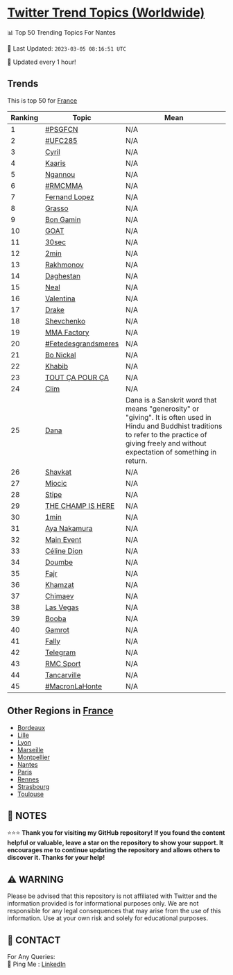 [Twitter Trend Topics (Worldwide)](https://github.com/ErcinDedeoglu/Twitter-Trend-Topics)
==========


📊 Top 50 Trending Topics For Nantes

📆 Last Updated: `2023-03-05 08:16:51 UTC`

🔧 Updated every 1 hour!


## Trends

This is top 50 for [France](</France>)

| Ranking | Topic | Mean |
| ------- | ------------ | ------------ |
| 1 | [#PSGFCN](http://twitter.com/search?q=%23PSGFCN) | N/A |
| 2 | [#UFC285](http://twitter.com/search?q=%23UFC285) | N/A |
| 3 | [Cyril](http://twitter.com/search?q=Cyril) | N/A |
| 4 | [Kaaris](http://twitter.com/search?q=Kaaris) | N/A |
| 5 | [Ngannou](http://twitter.com/search?q=Ngannou) | N/A |
| 6 | [#RMCMMA](http://twitter.com/search?q=%23RMCMMA) | N/A |
| 7 | [Fernand Lopez](http://twitter.com/search?q=Fernand+Lopez) | N/A |
| 8 | [Grasso](http://twitter.com/search?q=Grasso) | N/A |
| 9 | [Bon Gamin](http://twitter.com/search?q=Bon+Gamin) | N/A |
| 10 | [GOAT](http://twitter.com/search?q=GOAT) | N/A |
| 11 | [30sec](http://twitter.com/search?q=30sec) | N/A |
| 12 | [2min](http://twitter.com/search?q=2min) | N/A |
| 13 | [Rakhmonov](http://twitter.com/search?q=Rakhmonov) | N/A |
| 14 | [Daghestan](http://twitter.com/search?q=Daghestan) | N/A |
| 15 | [Neal](http://twitter.com/search?q=Neal) | N/A |
| 16 | [Valentina](http://twitter.com/search?q=Valentina) | N/A |
| 17 | [Drake](http://twitter.com/search?q=Drake) | N/A |
| 18 | [Shevchenko](http://twitter.com/search?q=Shevchenko) | N/A |
| 19 | [MMA Factory](http://twitter.com/search?q=MMA+Factory) | N/A |
| 20 | [#Fetedesgrandsmeres](http://twitter.com/search?q=%23Fetedesgrandsmeres) | N/A |
| 21 | [Bo Nickal](http://twitter.com/search?q=Bo+Nickal) | N/A |
| 22 | [Khabib](http://twitter.com/search?q=Khabib) | N/A |
| 23 | [TOUT ÇA POUR ÇA](http://twitter.com/search?q=TOUT+%c3%87A+POUR+%c3%87A) | N/A |
| 24 | [Clim](http://twitter.com/search?q=Clim) | N/A |
| 25 | [Dana](http://twitter.com/search?q=Dana) | Dana is a Sanskrit word that means "generosity" or "giving". It is often used in Hindu and Buddhist traditions to refer to the practice of giving freely and without expectation of something in return. |
| 26 | [Shavkat](http://twitter.com/search?q=Shavkat) | N/A |
| 27 | [Miocic](http://twitter.com/search?q=Miocic) | N/A |
| 28 | [Stipe](http://twitter.com/search?q=Stipe) | N/A |
| 29 | [THE CHAMP IS HERE](http://twitter.com/search?q=THE+CHAMP+IS+HERE) | N/A |
| 30 | [1min](http://twitter.com/search?q=1min) | N/A |
| 31 | [Aya Nakamura](http://twitter.com/search?q=Aya+Nakamura) | N/A |
| 32 | [Main Event](http://twitter.com/search?q=Main+Event) | N/A |
| 33 | [Céline Dion](http://twitter.com/search?q=C%c3%a9line+Dion) | N/A |
| 34 | [Doumbe](http://twitter.com/search?q=Doumbe) | N/A |
| 35 | [Fajr](http://twitter.com/search?q=Fajr) | N/A |
| 36 | [Khamzat](http://twitter.com/search?q=Khamzat) | N/A |
| 37 | [Chimaev](http://twitter.com/search?q=Chimaev) | N/A |
| 38 | [Las Vegas](http://twitter.com/search?q=Las+Vegas) | N/A |
| 39 | [Booba](http://twitter.com/search?q=Booba) | N/A |
| 40 | [Gamrot](http://twitter.com/search?q=Gamrot) | N/A |
| 41 | [Fally](http://twitter.com/search?q=Fally) | N/A |
| 42 | [Telegram](http://twitter.com/search?q=Telegram) | N/A |
| 43 | [RMC Sport](http://twitter.com/search?q=RMC+Sport) | N/A |
| 44 | [Tancarville](http://twitter.com/search?q=Tancarville) | N/A |
| 45 | [#MacronLaHonte](http://twitter.com/search?q=%23MacronLaHonte) | N/A |



## Other Regions in [France](</France>)

* [Bordeaux](</France/Bordeaux.md>)
* [Lille](</France/Lille.md>)
* [Lyon](</France/Lyon.md>)
* [Marseille](</France/Marseille.md>)
* [Montpellier](</France/Montpellier.md>)
* [Nantes](</France/Nantes.md>)
* [Paris](</France/Paris.md>)
* [Rennes](</France/Rennes.md>)
* [Strasbourg](</France/Strasbourg.md>)
* [Toulouse](</France/Toulouse.md>)



## 📝 NOTES

⭐⭐⭐ **Thank you for visiting my GitHub repository! If you found the content helpful or valuable, leave a star on the repository to show your support. It encourages me to continue updating the repository and allows others to discover it. Thanks for your help!**


## ⚠️ WARNING

Please be advised that this repository is not affiliated with Twitter and the information provided is for informational purposes only. We are not responsible for any legal consequences that may arise from the use of this information. Use at your own risk and solely for educational purposes.


## 📨 CONTACT

 For Any Queries:  
            🏓 Ping Me : [LinkedIn](https://www.linkedin.com/in/ercindedeoglu/)
